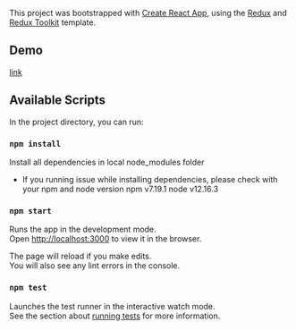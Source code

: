 This project was bootstrapped with [Create React App](https://github.com/facebook/create-react-app), using the [Redux](https://redux.js.org/) and [Redux Toolkit](https://redux-toolkit.js.org/) template.

## Demo

[link](https://octoxme.github.io/ticketmaster-fetch-me-some-events)

## Available Scripts

In the project directory, you can run:

### `npm install`

Install all dependencies in local node_modules folder
* If you running issue while installing dependencies, please check with your npm and node version
npm v7.19.1
node v12.16.3

### `npm start`

Runs the app in the development mode.<br />
Open [http://localhost:3000](http://localhost:3000) to view it in the browser.

The page will reload if you make edits.<br />
You will also see any lint errors in the console.

### `npm test`

Launches the test runner in the interactive watch mode.<br />
See the section about [running tests](https://facebook.github.io/create-react-app/docs/running-tests) for more information.

